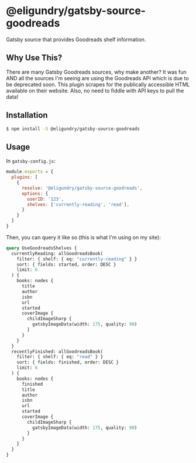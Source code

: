 # @eligundry/gatsby-source-goodreads

Gatsby source that provides Goodreads shelf information.

## Why Use This?

There are many Gatsby Goodreads sources, why make another? It was fun AND all the sources I'm seeing are using the
Goodreads API which is due to be deprecated soon. This plugin scrapes for the publically accessible HTML available on
their website. Also, no need to fiddle with API keys to pull the data!

## Installation

```bash
$ npm install -S @eligundry/gatsby-source-goodreads
```

## Usage

In `gatsby-config.js`:

```javascript
module.exports = {
  plugins: [
    {
      resolve: '@eligundry/gatsby-source-goodreads',
      options: {
        userID: '123',
        shelves: ['currently-reading', 'read'],
      }
    }
  ]
}
```

Then, you can query it like so (this is what I'm using on my site):

```graphql
query UseGoodreadsShelves {
  currentlyReading: allGoodreadsBook(
    filter: { shelf: { eq: "currently-reading" } }
    sort: { fields: started, order: DESC }
    limit: 6
  ) {
    books: nodes {
      title
      author
      isbn
      url
      started
      coverImage {
        childImageSharp {
          gatsbyImageData(width: 175, quality: 90)
        }
      }
    }
  }
  recentlyFinished: allGoodreadsBook(
    filter: { shelf: { eq: "read" } }
    sort: { fields: finished, order: DESC }
    limit: 6
  ) {
    books: nodes {
      finished
      title
      author
      isbn
      url
      started
      coverImage {
        childImageSharp {
          gatsbyImageData(width: 175, quality: 90)
        }
      }
    }
  }
}
```
